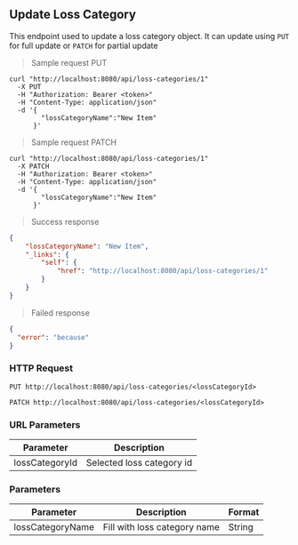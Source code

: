 ## Update Loss Category

This endpoint used to update a loss category object. It can update using <code>PUT</code> for full update or <code>PATCH</code> for partial update

> Sample request PUT

```shell
curl "http://localhost:8080/api/loss-categories/1"
  -X PUT
  -H "Authorization: Bearer <token>"
  -H "Content-Type: application/json"
  -d '{
        "lossCategoryName":"New Item"
      }'
```

> Sample request PATCH

```shell
curl "http://localhost:8080/api/loss-categories/1"
  -X PATCH
  -H "Authorization: Bearer <token>"
  -H "Content-Type: application/json"
  -d '{
        "lossCategoryName":"New Item"
      }'
```

> Success response

```json
{
    "lossCategoryName": "New Item",
    "_links": {
        "self": {
            "href": "http://localhost:8080/api/loss-categories/1"
        }
    }
}
```

> Failed response

```json
{
  "error": "because"
}
```

### HTTP Request

`PUT http://localhost:8080/api/loss-categories/<lossCategoryId>`

`PATCH http://localhost:8080/api/loss-categories/<lossCategoryId>`

### URL Parameters

Parameter | Description
--------- | -----------
lossCategoryId | Selected loss category id

### Parameters

Parameter | Description | Format 
--------- | ----------- | ------ 
lossCategoryName | Fill with loss category name | String
